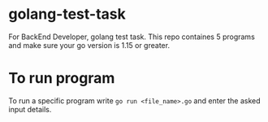 # golang-test-task
For BackEnd Developer, golang test task. This repo containes 5 programs and make sure your go version is 1.15 or greater.

# To run program 
To run a specific program write `go run <file_name>.go` and enter the asked input details. 

